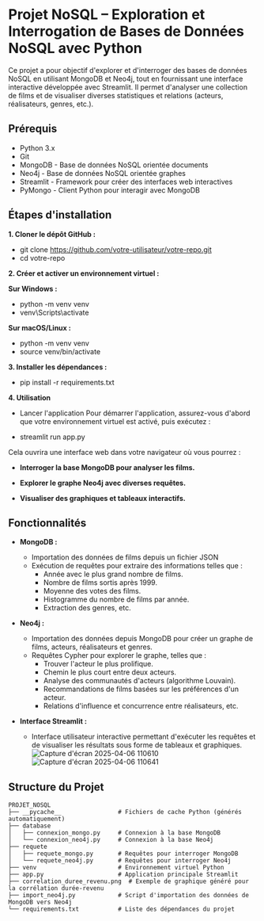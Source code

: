 # Projet NoSQL – Exploration et Interrogation de Bases de Données NoSQL avec Python

Ce projet a pour objectif d'explorer et d'interroger des bases de données NoSQL en utilisant MongoDB et Neo4j, tout en fournissant une interface interactive développée avec Streamlit. Il permet d'analyser une collection de films et de visualiser diverses statistiques et relations (acteurs, réalisateurs, genres, etc.).

## Prérequis

- Python 3.x
- Git
- MongoDB - Base de données NoSQL orientée documents
- Neo4j - Base de données NoSQL orientée graphes
- Streamlit - Framework pour créer des interfaces web interactives
- PyMongo - Client Python pour interagir avec MongoDB

## Étapes d'installation

**1. Cloner le dépôt GitHub :**

- git clone https://github.com/votre-utilisateur/votre-repo.git
- cd votre-repo

**2. Créer et activer un environnement virtuel :**

**Sur Windows :**

- python -m venv venv
- venv\Scripts\activate

**Sur macOS/Linux :**
- python -m venv venv
- source venv/bin/activate

**3. Installer les dépendances :**
- pip install -r requirements.txt

**4. Utilisation**

- Lancer l'application
Pour démarrer l'application, assurez-vous d'abord que votre environnement virtuel est activé, puis exécutez :

- streamlit run app.py

Cela ouvrira une interface web dans votre navigateur où vous pourrez :
- **Interroger la base MongoDB pour analyser les films.**

- **Explorer le graphe Neo4j avec diverses requêtes.**

- **Visualiser des graphiques et tableaux interactifs.**


## Fonctionnalités

- **MongoDB :**
  - Importation des données de films depuis un fichier JSON
  - Exécution de requêtes pour extraire des informations telles que :
    - Année avec le plus grand nombre de films.
    - Nombre de films sortis après 1999.
    - Moyenne des votes des films.
    - Histogramme du nombre de films par année.
    - Extraction des genres, etc.

- **Neo4j :**
  - Importation des données depuis MongoDB pour créer un graphe de films, acteurs, réalisateurs et genres.
  - Requêtes Cypher pour explorer le graphe, telles que :
    - Trouver l'acteur le plus prolifique.
    - Chemin le plus court entre deux acteurs.
    - Analyse des communautés d'acteurs (algorithme Louvain).
    - Recommandations de films basées sur les préférences d'un acteur.
    - Relations d'influence et concurrence entre réalisateurs, etc.

- **Interface Streamlit :**
  - Interface utilisateur interactive permettant d'exécuter les requêtes et de visualiser les résultats sous forme de tableaux et graphiques.
![Capture d'écran 2025-04-06 110610](https://github.com/user-attachments/assets/33b7f74b-8e22-4315-bf73-89c8d0b1d6a9)
![Capture d'écran 2025-04-06 110641](https://github.com/user-attachments/assets/8739d141-abbf-477c-9fab-7f9428b19f86)


    

## Structure du Projet

```plaintext
PROJET_NOSQL
├── __pycache__                # Fichiers de cache Python (générés automatiquement)
├── database
│   ├── connexion_mongo.py     # Connexion à la base MongoDB
│   └── connexion_neo4j.py     # Connexion à la base Neo4j
├── requete
│   ├── requete_mongo.py       # Requêtes pour interroger MongoDB
│   └── requete_neo4j.py       # Requêtes pour interroger Neo4j
├── venv                       # Environnement virtuel Python
├── app.py                     # Application principale Streamlit
├── correlation_duree_revenu.png  # Exemple de graphique généré pour la corrélation durée-revenu
├── import_neo4j.py            # Script d'importation des données de MongoDB vers Neo4j
└── requirements.txt           # Liste des dépendances du projet
